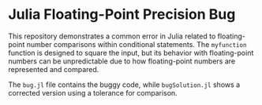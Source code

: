 # Julia Floating-Point Precision Bug

This repository demonstrates a common error in Julia related to floating-point number comparisons within conditional statements. The `myfunction` function is designed to square the input, but its behavior with floating-point numbers can be unpredictable due to how floating-point numbers are represented and compared.

The `bug.jl` file contains the buggy code, while `bugSolution.jl` shows a corrected version using a tolerance for comparison.